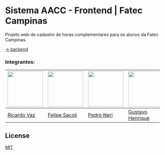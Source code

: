 # Sistema AACC - Frontend | Fatec Campinas
Projeto web de cadastro de horas complementares para os alunos da Fatec Campinas.

[→ backend](https://github.com/GuilhermeMelati/FatecCampinasAACCBackend)

### Integrantes:

| <img src="https://avatars.githubusercontent.com/LeNinjaRick" width=115> | <img src="https://avatars.githubusercontent.com/FeSacoli" width=115> | <img src="https://avatars.githubusercontent.com/pedrogneri" width=115> | <img src="https://avatars.githubusercontent.com/gustavohrqz" width=115> | <img src="https://avatars.githubusercontent.com/GuilhermeMelati" width=115> | <img src="https://avatars.githubusercontent.com/gmsl23" width=115> |
|---|---|---|---|---|---|
| <a href="https://github.com/LeNinjaRick">Ricardo Vaz</a> | <a href="https://github.com/FeSacoli">Felipe Sacoli</a> | <a href="https://github.com/pedrogneri">Pedro Neri</a> | <a href="https://github.com/gustavohrqz">Gustavo Henrique</a> | <a href="https://github.com/GuilhermeMelati">Guilherme Melati</a> | <a href="https://github.com/gmsl23">George Maurício</a> |

## License
[MIT](https://github.com/pedrogneri/aacc/blob/master/LICENSE) 
